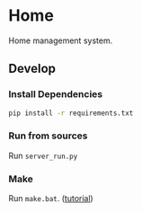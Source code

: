 # Home
Home management system.

Develop
-------
### Install Dependencies
```bash
pip install -r requirements.txt
```

### Run from sources
Run `server_run.py`

### Make
Run `make.bat`. ([tutorial](./docs/build.md))
